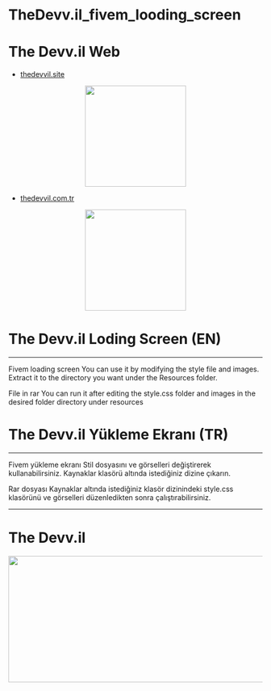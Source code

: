 # TheDevv.il_fivem_looding_screen

# The Devv.il Web

- [thedevvil.site](http://www.thedevvil.site)

<p align="center">
  <img  width="200" height="200" src="https://i.hizliresim.com/cau0xef.png">
</p>

- [thedevvil.com.tr](http:/www.thedevvil.com.tr) 

<p align="center">
  <img  width="200" height="200" src="https://i.hizliresim.com/mir3xf2.png">
</p>

# The Devv.il Loding Screen (EN)

---
Fivem loading screen You can use it by modifying the style file and images. 
Extract it to the directory you want under the Resources folder.

File in rar
You can run it after editing the style.css folder and images in the desired folder directory under resources

# The Devv.il Yükleme Ekranı (TR)

---
Fivem yükleme ekranı Stil dosyasını ve görselleri değiştirerek kullanabilirsiniz. 
Kaynaklar klasörü altında istediğiniz dizine çıkarın.

Rar dosyası
Kaynaklar altında istediğiniz klasör dizinindeki style.css klasörünü ve görselleri düzenledikten sonra çalıştırabilirsiniz.

---


# The Devv.il

<p align="center">
  <img  width="1000" height="250" src="https://i.hizliresim.com/lh5i19a.png">
</p>

